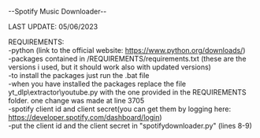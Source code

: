 --Spotify Music Downloader--  
  
LAST UPDATE: 05/06/2023  
  
REQUIREMENTS:  
-python (link to the official website: https://www.python.org/downloads/)  
-packages contained in /REQUIREMENTS/requirements.txt (these are the versions i used, but it should work also with updated versions)  
-to install the packages just run the .bat file  
-when you have installed the packages replace the file yt_dlp\extractor\youtube.py with the one provided in the REQUIREMENTS folder. one change was made at line 3705  
-spotify client id and client secret(you can get them by logging here: https://developer.spotify.com/dashboard/login)  
-put the client id and the client secret in "spotifydownloader.py" (lines 8-9)  
  
